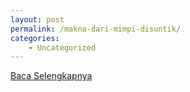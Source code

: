 ```yaml
---
layout: post
permalink: /makna-dari-mimpi-disuntik/
categories:
    - Uncategorized
---
```


[Baca Selengkapnya](/01)